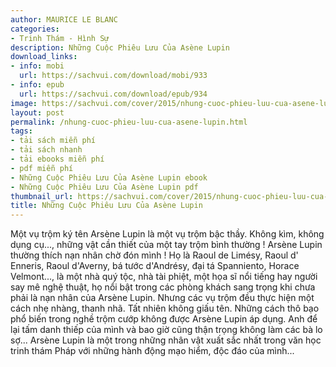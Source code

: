 ```yaml
---
author: MAURICE LE BLANC
categories:
- Trinh Thám - Hình Sự
description: Những Cuộc Phiêu Lưu Của Asène Lupin
download_links:
- info: mobi
  url: https://sachvui.com/download/mobi/933
- info: epub
  url: https://sachvui.com/download/epub/934
image: https://sachvui.com/cover/2015/nhung-cuoc-phieu-luu-cua-asene-lupin.jpg
layout: post
permalink: /nhung-cuoc-phieu-luu-cua-asene-lupin.html
tags:
- tải sách miễn phí
- tải sách nhanh
- tải ebooks miễn phí
- pdf miễn phí
- Những Cuộc Phiêu Lưu Của Asène Lupin ebook
- Những Cuộc Phiêu Lưu Của Asène Lupin pdf
thumbnail_url: https://sachvui.com/cover/2015/nhung-cuoc-phieu-luu-cua-asene-lupin.jpg
title: Những Cuộc Phiêu Lưu Của Asène Lupin
---
```


 <div class="item-desc text-justify"> Một vụ trộm ký tên Arsène Lupin là một vụ trộm bậc thầy. Không kìm, không dụng cụ..., những vật cần thiết của một tay trộm bình thường ! Arsène Lupin thường thích nạn nhân chờ đón mình ! Họ là Raoul de Limésy, Raoul d' Enneris, Raoul d'Averny, bá tước d'Andrésy, đại tá Spanniento, Horace Velmont..., là một nhà quý tộc, nhà tài phiệt, một họa sĩ nổi tiếng hay người say mê nghệ thuật, họ nổi bật trong các phòng khách sang trọng khi chưa phải là nạn nhân của Arsène Lupin. Nhưng các vụ trộm đều thực hiện một cách nhẹ nhàng, thanh nhã. Tất nhiên không giấu tên. Những cách thô bạo phổ biến trong nghề trộm cướp không được Arsène Lupin áp dụng. Anh để lại tấm danh thiếp của mình và bao giờ cũng thận trọng không làm các bà lo sợ... Arsène Lupin là một trong những nhân vật xuất sắc nhất trong văn học trinh thám Pháp với những hành động mạo hiểm, độc đáo của mình... </div>